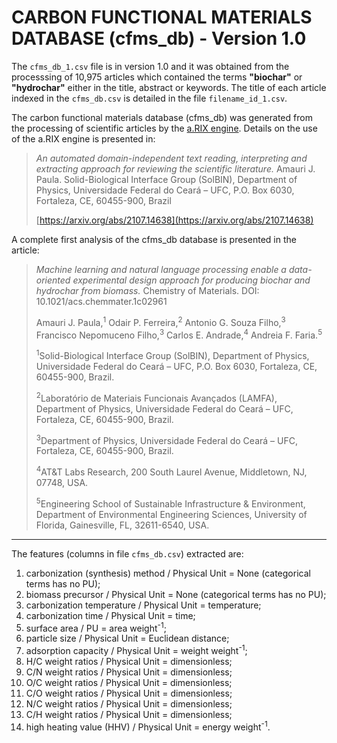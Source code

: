 CARBON FUNCTIONAL MATERIALS DATABASE (cfms_db) - Version 1.0
===============================================================================

The `cfms_db_1.csv` file is in version 1.0 and it was obtained from the
processsing of 10,975 articles which contained the terms **"biochar"** or
**"hydrochar"** either in the title, abstract or keywords. The title of each
article indexed in the `cfms_db.csv` is detailed in the file
`filename_id_1.csv`.

The carbon functional materials database (cfms_db) was generated from the
processing of scientific articles by the [a.RIX
engine](https://github.com/amaurijp/aRIX). Details on the use of the a.RIX
engine is presented in:

> *An automated domain-independent text reading, interpreting and extracting
> approach for reviewing the scientific literature.*
> Amauri J. Paula.
> Solid-Biological Interface Group (SolBIN), Department of Physics,
> Universidade Federal
> do Ceará – UFC, P.O. Box 6030, Fortaleza, CE, 60455-900, Brazil
>
> [https://arxiv.org/abs/2107.14638](https://arxiv.org/abs/2107.14638)

A complete first analysis of the cfms_db database is presented in the article:

> *Machine learning and natural language processing enable a data-oriented
> experimental design approach for producing biochar and hydrochar from
> biomass.* Chemistry of Materials. DOI: 10.1021/acs.chemmater.1c02961
>
> Amauri J. Paula,<sup>1</sup>
> Odair P. Ferreira,<sup>2</sup>
> Antonio G. Souza Filho,<sup>3</sup>
> Francisco Nepomuceno Filho,<sup>3</sup>
> Carlos E. Andrade,<sup>4</sup>
> Andreia F. Faria.<sup>5</sup>
>
> <sup>1</sup>Solid-Biological Interface Group (SolBIN), Department of Physics,
> Universidade Federal do Ceará – UFC, P.O. Box 6030, Fortaleza, CE, 60455-900,
> Brazil.
>
> <sup>2</sup>Laboratório de Materiais Funcionais Avançados (LAMFA),
> Department of Physics, Universidade Federal do Ceará – UFC, Fortaleza, CE,
> 60455-900, Brazil.
>
> <sup>3</sup>Department of Physics, Universidade Federal do Ceará – UFC,
> Fortaleza, CE, 60455-900, Brazil.
>
> <sup>4</sup>AT&T Labs Research, 200 South Laurel Avenue, Middletown, NJ,
> 07748, USA.
>
> <sup>5</sup>Engineering School of Sustainable Infrastructure & Environment,
> Department of Environmental Engineering Sciences, University of Florida,
> Gainesville, FL, 32611-6540, USA.

-------------------------------------------------------------------------------

The features (columns in file `cfms_db.csv`) extracted are:

1. carbonization (synthesis) method / Physical Unit = None (categorical terms has no PU);
2. biomass precursor / Physical Unit = None (categorical terms has no PU);
3. carbonization temperature / Physical Unit = temperature;
4. carbonization time / Physical Unit = time;
5. surface area / PU = area weight<sup>-1</sup>;
6. particle size / Physical Unit = Euclidean distance;
7. adsorption capacity / Physical Unit = weight weight<sup>-1</sup>;
8. H/C weight ratios / Physical Unit = dimensionless;
9. C/N weight ratios / Physical Unit = dimensionless;
10. O/C weight ratios / Physical Unit = dimensionless;
11. C/O weight ratios / Physical Unit = dimensionless;
12. N/C weight ratios / Physical Unit = dimensionless;
13. C/H weight ratios / Physical Unit = dimensionless;
14. high heating value (HHV) / Physical Unit = energy weight<sup>-1</sup>.
